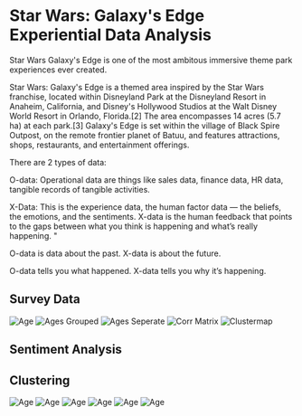 # Star Wars: Galaxy's Edge Experiential Data Analysis

Star Wars Galaxy's Edge is one of the most ambitous immersive theme park experiences ever created.

Star Wars: Galaxy's Edge is a themed area inspired by the Star Wars franchise, located within Disneyland Park at the Disneyland Resort in Anaheim, California, and Disney's Hollywood Studios at the Walt Disney World Resort in Orlando, Florida.[2] The area encompasses 14 acres (5.7 ha) at each park.[3] Galaxy's Edge is set within the village of Black Spire Outpost, on the remote frontier planet of Batuu, and features attractions, shops, restaurants, and entertainment offerings.

There are 2 types of data:


O-data: Operational data are things like sales data, finance data, HR data, tangible records of tangible activities.

X-Data: This is the experience data, the human factor data — the beliefs, the emotions, and the sentiments. X-data is the human feedback that points to the gaps between what you think is happening and what’s really happening. "

O-data is data about the past. X-data is about the future. 

O-data tells you what happened. X-data tells you why it’s happening.

## Survey Data
![Age](images/age.png)
![Ages Grouped](images/age_grouped.png)
![Ages Seperate](images/age_seperate.png)
![Corr Matrix](images/corrmatrix.png)
![Clustermap](images/clustermap.png)

## Sentiment Analysis

## Clustering
![Age](images/age.png)
![Age](images/age.png)
![Age](images/age.png)
![Age](images/age.png)
![Age](images/age.png)
![Age](images/age.png)

